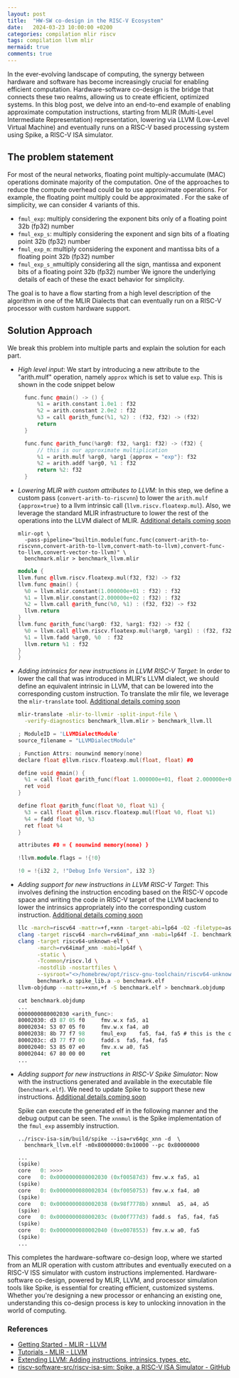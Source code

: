 ```yaml
---
layout: post
title:  "HW-SW co-design in the RISC-V Ecosystem"
date:   2024-03-23 10:00:00 +0200
categories: compilation mlir riscv
tags: compilation llvm mlir
mermaid: true
comments: true
---
```


In the ever-evolving landscape of computing, the synergy between hardware and software has become increasingly crucial for enabling efficient computation. Hardware-software co-design
 is the bridge that connects these two realms, allowing us to create efficient, optimized systems. In this blog post, we delve into an end-to-end example of enabling
approximate computation instructions, starting from MLIR (Multi-Level Intermediate Representation) representation, lowering via LLVM (Low-Level Virtual Machine) and eventually runs on a RISC-V based processing system using Spike, a RISC-V ISA simulator.

## The problem statement

For most of the neural networks, floating point multiply-accumulate (MAC) operations
dominate majority of the computation. One of the approaches to reduce the compute overhead
could be to use approximate operations. For example, the floating point multiply could be approximated . For the sake
of simplicity, we can consider 4 variants of this.
- `fmul_exp`: multiply  considering the exponent bits only of a floating point 32b (fp32) number
- `fmul_exp_s`: multiply  considering the exponent and sign bits of a floating point 32b (fp32) number
- `fmul_exp_m`: multiply  considering the exponent and mantissa bits of a floating point 32b (fp32) number
- `fmul_exp_s_m`multiply  considering all the sign, mantissa and exponent bits  of a floating point 32b (fp32) number
We ignore the underlying details of each of these the exact behavior for simplicity.

The goal is to have a flow starting from a high level description of the algorithm in one of the MLIR Dialects that can eventually run on a RISC-V processor with custom hardware support.


## Solution Approach

We break this problem into multiple parts and explain the solution for each part.

- *High level input*: We start by introducing a new attribute to the "arith.mulf" operation, namely `approx` which is set to value
  `exp`. This is shown in the code snippet below

  ```c++
    func.func @main() -> () {
        %1 = arith.constant 1.0e1 : f32
        %2 = arith.constant 2.0e2 : f32
        %3 = call @arith_func(%1, %2) : (f32, f32) -> (f32)
        return
    }

    func.func @arith_func(%arg0: f32, %arg1: f32) -> (f32) {
        // this is our approximate multiplication
        %1 = arith.mulf %arg0, %arg1 {approx = "exp"}: f32
        %2 = arith.addf %arg0, %1 : f32
        return %2: f32
    }

  ```

- *Lowering MLIR with custom attributes to LLVM*: In this step, we define a custom pass (`convert-arith-to-riscvnn`) to lower the `arith.mulf {approx=true}` to a llvm intrinsic call (`llvm.riscv.floatexp.mul`). Also, we leverage the standard MLIR infrastructure to lower the rest of the operations into the LLVM dialect of MLIR. [Additional details coming soon]()

  ```
  mlir-opt \
    -pass-pipeline="builtin.module(func.func(convert-arith-to-riscvnn,convert-arith-to-llvm,convert-math-to-llvm),convert-func-to-llvm,convert-vector-to-llvm)" \
    benchmark.mlir > benchmark_llvm.mlir
  ```

  ```c++
  module {
  llvm.func @llvm.riscv.floatexp.mul(f32, f32) -> f32
  llvm.func @main() {
    %0 = llvm.mlir.constant(1.000000e+01 : f32) : f32
    %1 = llvm.mlir.constant(2.000000e+02 : f32) : f32
    %2 = llvm.call @arith_func(%0, %1) : (f32, f32) -> f32
    llvm.return
  }
  llvm.func @arith_func(%arg0: f32, %arg1: f32) -> f32 {
    %0 = llvm.call @llvm.riscv.floatexp.mul(%arg0, %arg1) : (f32, f32) -> f32
    %1 = llvm.fadd %arg0, %0  : f32
    llvm.return %1 : f32
  }
  }
  ```
- *Adding intrinsics for new instructions in LLVM RISC-V Target*: In order to lower the call that was introduced in MLIR's LLVM dialect, we should define an equivalent intrinsic in LLVM, that can be lowered into the corresponding custom instruction. To translate the mlir file, we leverage the `mlir-translate` tool. [Additional details coming soon]()

  ```bash
  mlir-translate -mlir-to-llvmir -split-input-file \
    -verify-diagnostics benchmark_llvm.mlir > benchmark_llvm.ll
  ```

  ```c++
  ; ModuleID = 'LLVMDialectModule'
  source_filename = "LLVMDialectModule"

  ; Function Attrs: nounwind memory(none)
  declare float @llvm.riscv.floatexp.mul(float, float) #0

  define void @main() {
    %1 = call float @arith_func(float 1.000000e+01, float 2.000000e+02)
    ret void
  }

  define float @arith_func(float %0, float %1) {
    %3 = call float @llvm.riscv.floatexp.mul(float %0, float %1)
    %4 = fadd float %0, %3
    ret float %4
  }

  attributes #0 = { nounwind memory(none) }

  !llvm.module.flags = !{!0}

  !0 = !{i32 2, !"Debug Info Version", i32 3}
  ```

- *Adding support for new instructions in LLVM RISC-V Target*: This involves defining the instruction encoding based
 on the RISC-V opcode space and writing the code in RISC-V target of the LLVM backend to lower the intrinsics appropriately into the corresponding custom instruction. [Additional details coming soon]()

  ```bash
  llc -march=riscv64 -mattr=+f,+xnn -target-abi=lp64 -O2 -filetype=asm benchmark_llvm.ll > benchmark_llvm.s
  clang -target riscv64 -march=rv64imaf_xnn -mabi=lp64f -I. benchmark_llvm.s > benchmark.o
  clang -target riscv64-unknown-elf \
		-march=rv64imaf_xnn -mabi=lp64f \
		-static \
		-Tcommon/riscv.ld \
		-nostdlib -nostartfiles \
		--sysroot="<>/homebrew/opt/riscv-gnu-toolchain/riscv64-unknown-elf/" --gcc-toolchain="<>/homebrew/opt/riscv-gnu-toolchain/"  \
		benchmark.o spike_lib.a -o benchmark.elf
  llvm-objdump --mattr=+xnn,+f -S benchmark.elf > benchmark.objdump
  ```

  ```NASM
  cat benchmark.objdump
  ...
  0000000080002030 <arith_func>:
  80002030: d3 87 05 f0  	fmv.w.x	fa5, a1
  80002034: 53 07 05 f0  	fmv.w.x	fa4, a0
  80002038: 8b 77 f7 98  	fmul_exp	fa5, fa4, fa5 # this is the custom RISC-V instruction
  8000203c: d3 77 f7 00  	fadd.s	fa5, fa4, fa5
  80002040: 53 85 07 e0  	fmv.x.w	a0, fa5
  80002044: 67 80 00 00  	ret
  ...
  ```

- *Adding support for new instructions in RISC-V Spike Simulator*: Now with the instructions generated and available in the executable file (`benchmark.elf`). We need to update Spike to support these new instructions. [Additional details coming soon]()

  Spike can execute the generated elf in the following manner and the debug output can be seen.  The `xnnmul` is the Spike implementation of the `fmul_exp` assembly instruction.
  ```shell
  ../riscv-isa-sim/build/spike --isa=rv64gc_xnn -d  \
    benchmark_llvm.elf -m0x80000000:0x10000 --pc 0x80000000
  ```

  ```nasm
  ...
  (spike)
  core   0: >>>>
  core   0: 0x0000000080002030 (0xf00587d3) fmv.w.x fa5, a1
  (spike)
  core   0: 0x0000000080002034 (0xf0050753) fmv.w.x fa4, a0
  (spike)
  core   0: 0x0000000080002038 (0x98f7778b) xnnmul  a5, a4, a5
  (spike)
  core   0: 0x000000008000203c (0x00f777d3) fadd.s  fa5, fa4, fa5
  (spike)
  core   0: 0x0000000080002040 (0xe0078553) fmv.x.w a0, fa5
  (spike)
  ...
  ```

This completes the hardware-software co-design loop, where we started from an MLIR operation with custom attributes and eventually executed on a RISC-V ISS simulator with custom instructions implemented. Hardware-software co-design, powered by MLIR, LLVM, and processor simulation tools like Spike, is essential for creating efficient, customized systems. Whether you're designing a new processor or enhancing an existing one, understanding this co-design process is key to unlocking innovation in the world of computing.


### References
+ [Getting Started - MLIR - LLVM](https://mlir.llvm.org/getting_started/)
+ [Tutorials - MLIR - LLVM](https://mlir.llvm.org/docs/Tutorials/)
+ [Extending LLVM:  Adding instructions, intrinsics, types, etc.](https://llvm.org/docs/ExtendingLLVM.html)
+ [riscv-software-src/riscv-isa-sim: Spike, a RISC-V ISA Simulator - GitHub](https://github.com/riscv-software-src/riscv-isa-sim)

